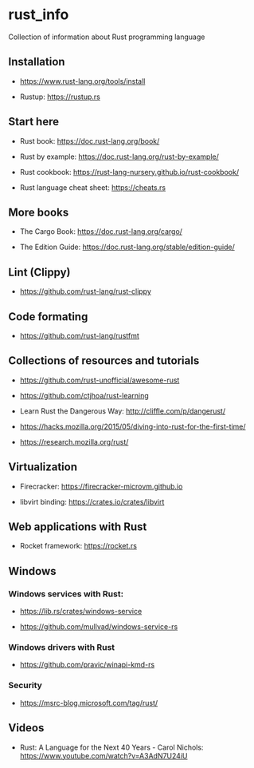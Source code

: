 # rust_info
Collection of information about Rust programming language

## Installation

* https://www.rust-lang.org/tools/install

* Rustup: https://rustup.rs

## Start here

* Rust book: https://doc.rust-lang.org/book/

* Rust by example: https://doc.rust-lang.org/rust-by-example/

* Rust cookbook: https://rust-lang-nursery.github.io/rust-cookbook/

* Rust language cheat sheet: https://cheats.rs

## More books

* The Cargo Book: https://doc.rust-lang.org/cargo/

* The Edition Guide: https://doc.rust-lang.org/stable/edition-guide/

## Lint (Clippy)

* https://github.com/rust-lang/rust-clippy

## Code formating

* https://github.com/rust-lang/rustfmt

## Collections of resources and tutorials

* https://github.com/rust-unofficial/awesome-rust

* https://github.com/ctjhoa/rust-learning

* Learn Rust the Dangerous Way: http://cliffle.com/p/dangerust/

* https://hacks.mozilla.org/2015/05/diving-into-rust-for-the-first-time/

* https://research.mozilla.org/rust/


## Virtualization

* Firecracker: https://firecracker-microvm.github.io

* libvirt binding: https://crates.io/crates/libvirt

## Web applications with Rust

* Rocket framework: https://rocket.rs 

## Windows

### Windows services with Rust: 

* https://lib.rs/crates/windows-service

* https://github.com/mullvad/windows-service-rs

### Windows drivers with Rust

* https://github.com/pravic/winapi-kmd-rs

### Security

* https://msrc-blog.microsoft.com/tag/rust/

## Videos

* Rust: A Language for the Next 40 Years - Carol Nichols: https://www.youtube.com/watch?v=A3AdN7U24iU

